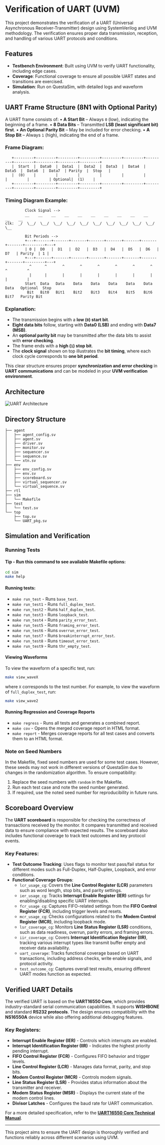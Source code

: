 # Verification of UART (UVM)

This project demonstrates the verification of a UART (Universal Asynchronous Receiver-Transmitter) design using SystemVerilog and UVM methodology. The verification ensures proper data transmission, reception, and handling of various UART protocols and conditions.

## Features

- **Testbench Environment**: Built using UVM to verify UART functionality, including edge cases.
- **Coverage**: Functional coverage to ensure all possible UART states and transitions are exercised.
- **Simulation**: Run on QuestaSim, with detailed logs and waveform analysis.

## UART Frame Structure (8N1 with Optional Parity)

A UART frame consists of:
  • **A Start Bit** – Always `0` (low), indicating the beginning of a frame.
  • **8 Data Bits** – Transmitted **LSB (least significant bit) first**.
  • **An Optional Parity Bit** – May be included for error checking.
  • **A Stop Bit** – Always `1` (high), indicating the end of a frame.

### **Frame Diagram:**
```
   +---------+---------+---------+---------+---------+---------+---------+---------+---------+---------+---------+
   |  Start  |  Data0  |  Data1  |  Data2  |  Data3  |  Data4  |  Data5  |  Data6  |  Data7  | Parity  |  Stop   |
   |  (0)    |         |         |         |         |         |         |         |         | Optional|  (1)    |
   +---------+---------+---------+---------+---------+---------+---------+---------+---------+---------+---------+
```

### **Timing Diagram Example:**
```
         Clock Signal -->
         __    __    __    __    __    __    __    __    __    __    __    __
clk:  _/  \__/  \__/  \__/  \__/  \__/  \__/  \__/  \__/  \__/  \__/  \__

         Bit Periods -->
         +---+-------+-------+-------+-------+-------+-------+-------+-------+---------+---+
         | 0 |  D0   |  D1   |  D2   |  D3   |  D4   |  D5   |  D6   |  D7   | Parity  | 1 |
         +---+-------+-------+-------+-------+-------+-------+-------+-------+---------+---+
           ^      ^       ^       ^       ^       ^       ^       ^       ^         ^
           |      |       |       |       |       |       |       |       |         |
         Start  Data   Data    Data    Data    Data    Data    Data    Data   Optional  Stop
          Bit   Bit0   Bit1    Bit2    Bit3    Bit4    Bit5    Bit6    Bit7   Parity Bit
```

### **Explanation:**
- The transmission begins with a **low (`0`) start bit**.
- **Eight data bits** follow, starting with **Data0 (LSB)** and ending with **Data7 (MSB)**.
- An **optional parity bit** may be transmitted after the data bits to assist with **error checking**.
- The frame ends with a **high (`1`) stop bit**.
- The **clock signal** shown on top illustrates the **bit timing**, where each clock cycle corresponds to **one bit period**.

This clear structure ensures proper **synchronization and error checking** in **UART communications** and can be modeled in your **UVM verification environment**.

## Architecture

![UART Architecture](https://github.com/Yashas2801/UART-Verification-using-UVM/blob/1063f55ba8383ab977bc193d106ea2305c672b41/arch1.png)

## Directory Structure

```
├── agent
│   ├── agent_config.sv
│   ├── agent.sv
│   ├── driver.sv
│   ├── monitor.sv
│   ├── sequencer.sv
│   ├── sequence.sv
│   └── xtn.sv
├── env
│   ├── env_config.sv
│   ├── env.sv
│   ├── scoreboard.sv
│   ├── virtual_sequencer.sv
│   └── virtual_sequence.sv
├── rtl
├── sim
│   └── Makefile
├── test
│   └── test.sv
└── top
    ├── top.sv
    └── UART_pkg.sv
```

## Simulation and Verification

### Running Tests

#### Tip - Run this command to see available Makefile options:

```sh
cd sim 
make help
```

#### Running tests:

- `make run_test` - Runs `base_test`.
- `make run_test1` - Runs `full_duplex_test`.
- `make run_test2` - Runs `half_duplex_test`.
- `make run_test3` - Runs `loopback_test`.
- `make run_test4` - Runs `parity_error_test`.
- `make run_test5` - Runs `framing_error_test`.
- `make run_test6` - Runs `overrun_error_test`.
- `make run_test7` - Runs `breakinterrupt_error_test`.
- `make run_test8` - Runs `timeout_error_test`.
- `make run_test9` - Runs `thr_empty_test`.

#### Viewing Waveforms

To view the waveform of a specific test, run:

```sh
make view_waveX
```

where `X` corresponds to the test number. For example, to view the waveform of `full_duplex_test`, run:

```sh
make view_wave2
```

#### Running Regression and Coverage Reports

- `make regress` - Runs all tests and generates a combined report.
- `make cov` - Opens the merged coverage report in HTML format.
- `make report` - Merges coverage reports for all test cases and converts them to an HTML format.

### **Note on Seed Numbers**

In the Makefile, fixed seed numbers are used for some test cases. However, these seeds may not work in different versions of QuestaSim due to changes in the randomization algorithm. To ensure compatibility:

1. Replace the seed numbers with `random` in the Makefile.
2. Run each test case and note the seed number generated.
3. If required, use the noted seed number for reproducibility in future runs.

## Scoreboard Overview

The **UART scoreboard** is responsible for checking the correctness of transactions received by the monitor. It compares transmitted and received data to ensure compliance with expected results. The scoreboard also includes functional coverage to track test outcomes and key protocol events.

### Key Features:

- **Test Outcome Tracking**: Uses flags to monitor test pass/fail status for different modes such as Full-Duplex, Half-Duplex, Loopback, and error conditions.
- **Functional Coverage Groups**:
  - `lcr_usage_cg`: Covers the **Line Control Register (LCR)** parameters such as word length, stop bits, and parity settings.
  - `ier_usage_cg`: Tracks **Interrupt Enable Register (IER)** settings for enabling/disabling specific UART interrupts.
  - `fcr_usage_cg`: Captures FIFO-related settings from the **FIFO Control Register (FCR)**, including trigger levels and resets.
  - `mcr_usage_cg`: Checks configurations related to the **Modem Control Register (MCR)**, including loopback mode.
  - `lsr_coverage_cg`: Monitors **Line Status Register (LSR)** conditions, such as data readiness, overrun, parity errors, and framing errors.
  - `iir_coverage_cg`: Covers **Interrupt Identification Register (IIR)**, tracking various interrupt types like transmit buffer empty and receiver data availability.
  - `uart_coverage`: Tracks functional coverage based on UART transactions, including address checks, write enable signals, and protocol activity.
  - `test_outcome_cg`: Captures overall test results, ensuring different UART modes function as expected.

## Verified UART Details

The verified UART is based on the **UART16550 Core**, which provides industry-standard serial communication capabilities. It supports **WISHBONE** and standard **RS232 protocols**. The design ensures compatibility with the **NS16550A** device while also offering additional debugging features.

### Key Registers:

- **Interrupt Enable Register (IER)** - Controls which interrupts are enabled.
- **Interrupt Identification Register (IIR)** - Indicates the highest priority pending interrupt.
- **FIFO Control Register (FCR)** - Configures FIFO behavior and trigger levels.
- **Line Control Register (LCR)** - Manages data format, parity, and stop bits.
- **Modem Control Register (MCR)** - Controls modem signals.
- **Line Status Register (LSR)** - Provides status information about the transmitter and receiver.
- **Modem Status Register (MSR)** - Displays the current state of the modem control lines.
- **Divisor Latches** - Configures the baud rate for UART communication.

For a more detailed specification, refer to the [**UART16550 Core Technical Manual**](https://github.com/Yashas2801/UART-Verification-using-UVM/blob/1b3729900a32548d624ee482b044b819b4f466d3/UART_16550.pdf).

---

This project aims to ensure the UART design is thoroughly verified and functions reliably across different scenarios using UVM.


